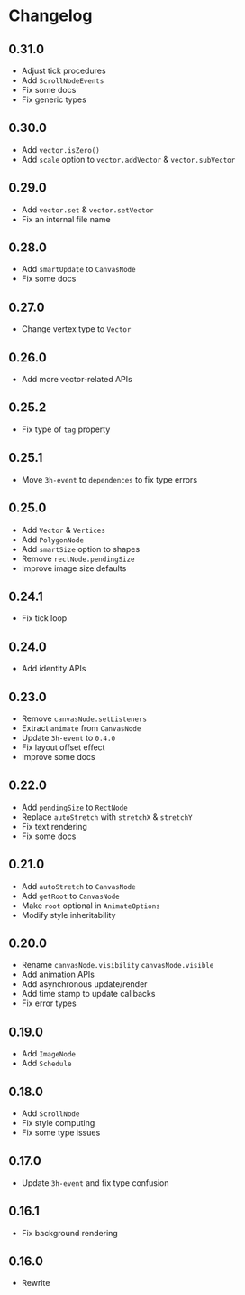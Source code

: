 # Changelog

## 0.31.0

- Adjust tick procedures
- Add `ScrollNodeEvents`
- Fix some docs
- Fix generic types

## 0.30.0

- Add `vector.isZero()`
- Add `scale` option to `vector.addVector` & `vector.subVector`

## 0.29.0

- Add `vector.set` & `vector.setVector`
- Fix an internal file name

## 0.28.0

- Add `smartUpdate` to `CanvasNode`
- Fix some docs

## 0.27.0

- Change vertex type to `Vector`

## 0.26.0

- Add more vector-related APIs

## 0.25.2

- Fix type of `tag` property

## 0.25.1

- Move `3h-event` to `dependences` to fix type errors

## 0.25.0

- Add `Vector` & `Vertices`
- Add `PolygonNode`
- Add `smartSize` option to shapes
- Remove `rectNode.pendingSize`
- Improve image size defaults

## 0.24.1

- Fix tick loop

## 0.24.0

- Add identity APIs

## 0.23.0

- Remove `canvasNode.setListeners`
- Extract `animate` from `CanvasNode`
- Update `3h-event` to `0.4.0`
- Fix layout offset effect
- Improve some docs

## 0.22.0

- Add `pendingSize` to `RectNode`
- Replace `autoStretch` with `stretchX` & `stretchY`
- Fix text rendering
- Fix some docs

## 0.21.0

- Add `autoStretch` to `CanvasNode`
- Add `getRoot` to `CanvasNode`
- Make `root` optional in `AnimateOptions`
- Modify style inheritability

## 0.20.0

- Rename `canvasNode.visibility` `canvasNode.visible`
- Add animation APIs
- Add asynchronous update/render
- Add time stamp to update callbacks
- Fix error types

## 0.19.0

- Add `ImageNode`
- Add `Schedule`

## 0.18.0

- Add `ScrollNode`
- Fix style computing
- Fix some type issues

## 0.17.0

- Update `3h-event` and fix type confusion

## 0.16.1

- Fix background rendering

## 0.16.0

- Rewrite
